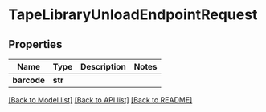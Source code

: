 # TapeLibraryUnloadEndpointRequest


## Properties

Name | Type | Description | Notes
------------ | ------------- | ------------- | -------------
**barcode** | **str** |  | 

[[Back to Model list]](../README.md#models) [[Back to API list]](../README.md#api-endpoints) [[Back to README]](../README.md)


